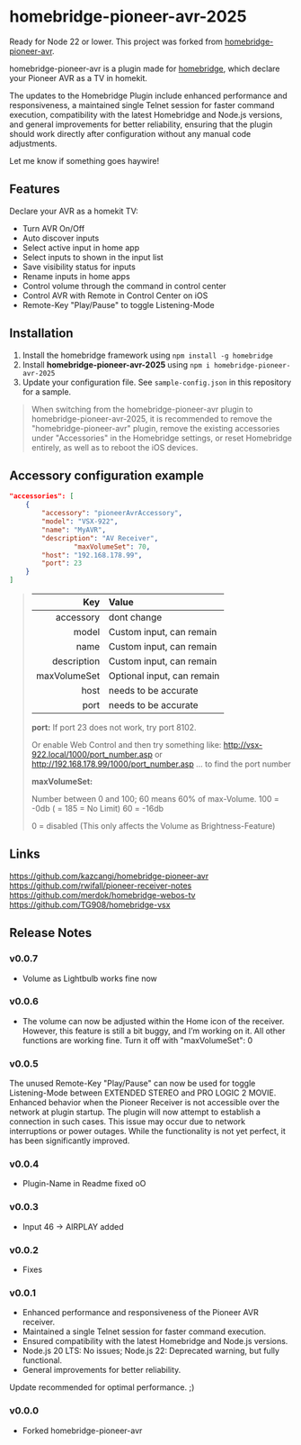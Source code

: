# homebridge-pioneer-avr-2025

Ready for Node 22 or lower.
This project was forked from [homebridge-pioneer-avr](https://github.com/kazcangi/homebridge-pioneer-avr).

homebridge-pioneer-avr is a plugin made for [homebridge](https://github.com/nfarina/homebridge),
which declare your Pioneer AVR as a TV in homekit.

The updates to the Homebridge Plugin include enhanced performance and responsiveness, a maintained single Telnet session for faster command execution, compatibility with the latest Homebridge and Node.js versions, and general improvements for better reliability, ensuring that the plugin should work directly after configuration without any manual code adjustments.

Let me know if something goes haywire!

## Features

Declare your AVR as a homekit TV:

* Turn AVR On/Off
* Auto discover inputs
* Select active input in home app
* Select inputs to shown in the input list
* Save visibility status for inputs
* Rename inputs in home apps
* Control volume through the command in control center
* Control AVR with Remote in Control Center on iOS
* Remote-Key "Play/Pause" to toggle Listening-Mode

## Installation

1. Install the homebridge framework using `npm install -g homebridge`
2. Install **homebridge-pioneer-avr-2025** using `npm i homebridge-pioneer-avr-2025`
3. Update your configuration file. See `sample-config.json` in this repository for a sample.

> When switching from the homebridge-pioneer-avr plugin to homebridge-pioneer-avr-2025, it is recommended to remove the "homebridge-pioneer-avr" plugin, remove the existing accessories under "Accessories" in the Homebridge settings, or reset Homebridge entirely, as well as to reboot the iOS devices.



## Accessory configuration example

```json
"accessories": [
	{
        "accessory": "pioneerAvrAccessory",
        "model": "VSX-922",
        "name": "MyAVR",
        "description": "AV Receiver",
				"maxVolumeSet": 70,
        "host": "192.168.178.99",
        "port": 23
	}
]
```

> |          Key | Value                      |
> | -----------: | :------------------------- |
> |    accessory | dont change                |
> |        model | Custom input, can remain   |
> |         name | Custom input, can remain   |
> |  description | Custom input, can remain   |
> | maxVolumeSet | Optional input, can remain |
> |         host | needs to be accurate       |
> |         port | needs to be accurate       |
>
> **port:**
> If port 23 does not work, try port 8102.
>
> Or enable Web Control and then try something like:
> http://vsx-922.local/1000/port_number.asp or http://192.168.178.99/1000/port_number.asp
> ... to find the port number
>
>
>
> **maxVolumeSet:**
>
> Number between 0 and 100; 60 means 60% of max-Volume.
> 100 = -0db ( = 185 = No Limit)
> 60 = -16db
>
> 0 = disabled
> (This only affects the Volume as Brightness-Feature)



## Links

https://github.com/kazcangi/homebridge-pioneer-avr
https://github.com/rwifall/pioneer-receiver-notes
https://github.com/merdok/homebridge-webos-tv
https://github.com/TG908/homebridge-vsx

## Release Notes

### v0.0.7

* Volume as Lightbulb works fine now

### v0.0.6

* The volume can now be adjusted within the Home icon of the receiver. However, this feature is still a bit buggy, and I’m working on it. All other functions are working fine. Turn it off with "maxVolumeSet": 0

### v0.0.5

The unused Remote-Key "Play/Pause" can now be used for toggle Listening-Mode between EXTENDED STEREO and PRO LOGIC 2 MOVIE.
Enhanced behavior when the Pioneer Receiver is not accessible over the network at plugin startup. The plugin will now attempt to establish a connection in such cases. This issue may occur due to network interruptions or power outages. While the functionality is not yet perfect, it has been significantly improved.

### v0.0.4

* Plugin-Name in Readme fixed oO

### v0.0.3

* Input 46 -> AIRPLAY added

### v0.0.2

* Fixes

### v0.0.1

* Enhanced performance and responsiveness of the Pioneer AVR receiver.
* Maintained a single Telnet session for faster command execution.
* Ensured compatibility with the latest Homebridge and Node.js versions.
* Node.js 20 LTS: No issues; Node.js 22: Deprecated warning, but fully functional.
* General improvements for better reliability.

Update recommended for optimal performance. ;)

### v0.0.0

* Forked homebridge-pioneer-avr
